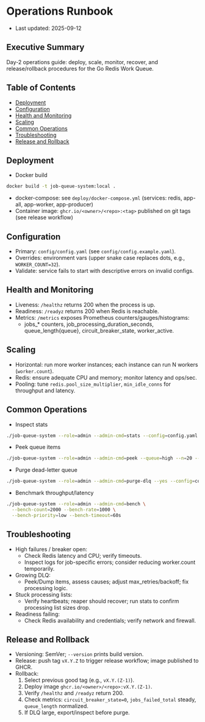 # Operations Runbook

- Last updated: 2025-09-12

## Executive Summary

Day-2 operations guide: deploy, scale, monitor, recover, and release/rollback procedures for the Go Redis Work Queue.

## Table of Contents

- [Deployment](#deployment)
- [Configuration](#configuration)
- [Health and Monitoring](#health-and-monitoring)
- [Scaling](#scaling)
- [Common Operations](#common-operations)
- [Troubleshooting](#troubleshooting)
- [Release and Rollback](#release-and-rollback)

## Deployment

- Docker build

```bash
docker build -t job-queue-system:local .
```

- docker-compose: see `deploy/docker-compose.yml` (services: redis, app-all, app-worker, app-producer)
- Container image: `ghcr.io/<owner>/<repo>:<tag>` published on git tags (see release workflow)

## Configuration

- Primary: `config/config.yaml` (see `config/config.example.yaml`).
- Overrides: environment vars (upper snake case replaces dots, e.g., `WORKER_COUNT=32`).
- Validate: service fails to start with descriptive errors on invalid configs.

## Health and Monitoring

- Liveness: `/healthz` returns 200 when the process is up.
- Readiness: `/readyz` returns 200 when Redis is reachable.
- Metrics: `/metrics` exposes Prometheus counters/gauges/histograms:
  - jobs_* counters, job_processing_duration_seconds, queue_length{queue}, circuit_breaker_state, worker_active.

## Scaling

- Horizontal: run more worker instances; each instance can run N workers (`worker.count`).
- Redis: ensure adequate CPU and memory; monitor latency and ops/sec.
- Pooling: tune `redis.pool_size_multiplier`, `min_idle_conns` for throughput and latency.

## Common Operations

- Inspect stats

```bash
./job-queue-system --role=admin --admin-cmd=stats --config=config.yaml
```

- Peek queue items

```bash
./job-queue-system --role=admin --admin-cmd=peek --queue=high --n=20 --config=config.yaml
```

- Purge dead-letter queue

```bash
./job-queue-system --role=admin --admin-cmd=purge-dlq --yes --config=config.yaml
```

- Benchmark throughput/latency

```bash
./job-queue-system --role=admin --admin-cmd=bench \
  --bench-count=2000 --bench-rate=1000 \
  --bench-priority=low --bench-timeout=60s
```

## Troubleshooting

- High failures / breaker open:
  - Check Redis latency and CPU; verify timeouts.
  - Inspect logs for job-specific errors; consider reducing worker.count temporarily.
- Growing DLQ:
  - Peek/Dump items, assess causes; adjust max_retries/backoff; fix processing logic.
- Stuck processing lists:
  - Verify heartbeats; reaper should recover; run stats to confirm processing list sizes drop.
- Readiness failing:
  - Check Redis availability and credentials; verify network and firewall.

## Release and Rollback

- Versioning: SemVer; `--version` prints build version.
- Release: push tag `vX.Y.Z` to trigger release workflow; image published to GHCR.
- Rollback:
  1) Select previous good tag (e.g., `vX.Y.(Z-1)`).
  2) Deploy image `ghcr.io/<owner>/<repo>:vX.Y.(Z-1)`.
  3) Verify `/healthz` and `/readyz` return 200.
  4) Check metrics: `circuit_breaker_state=0`, `jobs_failed_total` steady, `queue_length` normalized.
  5) If DLQ large, export/inspect before purge.
